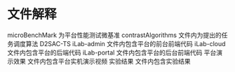 # 文件解释
microBenchMark 为平台性能测试微基准
contrastAlgorithms 文件内为提出的任务调度算法 D2SAC-TS
iLab-admin 文件内包含平台的前台前端代码
iLab-cloud 文件内包含平台的后端代码
iLab-portal 文件内包含平台的后台前端代码
平台演示效果 文件内包含平台实机演示视频
实验结果 文件内包含实验结果
